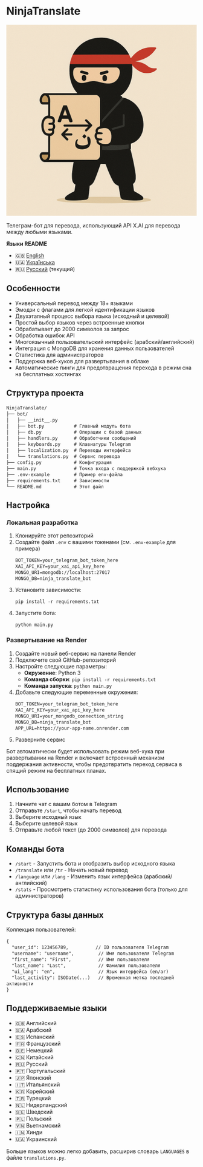 # NinjaTranslate

![NinjaTranslate Обложка](cover.png)

Телеграм-бот для перевода, использующий API X.AI для перевода между любыми языками.

**Языки README**
- 🇬🇧 [English](README.md)
- 🇺🇦 [Українська](README_uk.md)
- 🇷🇺 [Русский](README_ru.md) (текущий)

## Особенности

- Универсальный перевод между 18+ языками
- Эмодзи с флагами для легкой идентификации языков
- Двухэтапный процесс выбора языка (исходный и целевой)
- Простой выбор языков через встроенные кнопки
- Обрабатывает до 2000 символов за запрос
- Обработка ошибок API
- Многоязычный пользовательский интерфейс (арабский/английский)
- Интеграция с MongoDB для хранения данных пользователей
- Статистика для администраторов
- Поддержка веб-хуков для развертывания в облаке
- Автоматические пинги для предотвращения перехода в режим сна на бесплатных хостингах

## Структура проекта

```
NinjaTranslate/
├── bot/
│   ├── __init__.py
│   ├── bot.py           # Главный модуль бота
│   ├── db.py            # Операции с базой данных
│   ├── handlers.py      # Обработчики сообщений
│   ├── keyboards.py     # Клавиатуры Telegram
│   ├── localization.py  # Переводы интерфейса
│   └── translations.py  # Сервис перевода
├── config.py            # Конфигурация
├── main.py              # Точка входа с поддержкой вебхука
├── .env-example         # Пример env-файла
├── requirements.txt     # Зависимости
└── README.md            # Этот файл
```

## Настройка

### Локальная разработка

1. Клонируйте этот репозиторий
2. Создайте файл `.env` с вашими токенами (см. `.env-example` для примера)
   ```
   BOT_TOKEN=your_telegram_bot_token_here
   XAI_API_KEY=your_xai_api_key_here
   MONGO_URI=mongodb://localhost:27017
   MONGO_DB=ninja_translate_bot
   ```
3. Установите зависимости:
   ```
   pip install -r requirements.txt
   ```
4. Запустите бота:
   ```
   python main.py
   ```

### Развертывание на Render

1. Создайте новый веб-сервис на панели Render
2. Подключите свой GitHub-репозиторий
3. Настройте следующие параметры:
   - **Окружение**: Python 3
   - **Команда сборки**: `pip install -r requirements.txt`
   - **Команда запуска**: `python main.py`
4. Добавьте следующие переменные окружения:
   ```
   BOT_TOKEN=your_telegram_bot_token_here
   XAI_API_KEY=your_xai_api_key_here
   MONGO_URI=your_mongodb_connection_string
   MONGO_DB=ninja_translate_bot
   APP_URL=https://your-app-name.onrender.com
   ```
5. Разверните сервис

Бот автоматически будет использовать режим веб-хука при развертывании на Render и включает встроенный механизм поддержания активности, чтобы предотвратить переход сервиса в спящий режим на бесплатных планах.

## Использование

1. Начните чат с вашим ботом в Telegram
2. Отправьте `/start`, чтобы начать перевод
3. Выберите исходный язык
4. Выберите целевой язык
5. Отправьте любой текст (до 2000 символов) для перевода

## Команды бота

- `/start` - Запустить бота и отобразить выбор исходного языка
- `/translate` или `/tr` - Начать новый перевод
- `/language` или `/lang` - Изменить язык интерфейса (арабский/английский)
- `/stats` - Просмотреть статистику использования бота (только для администраторов)

## Структура базы данных

Коллекция пользователей:
```
{
  "user_id": 123456789,          // ID пользователя Telegram
  "username": "username",         // Имя пользователя Telegram
  "first_name": "First",          // Имя пользователя
  "last_name": "Last",            // Фамилия пользователя
  "ui_lang": "en",                // Язык интерфейса (en/ar)
  "last_activity": ISODate(...)   // Временная метка последней активности
}
```

## Поддерживаемые языки

- 🇬🇧 Английский
- 🇸🇦 Арабский
- 🇪🇸 Испанский
- 🇫🇷 Французский
- 🇩🇪 Немецкий
- 🇨🇳 Китайский
- 🇷🇺 Русский
- 🇵🇹 Португальский
- 🇯🇵 Японский
- 🇮🇹 Итальянский
- 🇰🇷 Корейский
- 🇹🇷 Турецкий
- 🇳🇱 Нидерландский
- 🇸🇪 Шведский
- 🇵🇱 Польский
- 🇻🇳 Вьетнамский
- 🇮🇳 Хинди
- 🇺🇦 Украинский

Больше языков можно легко добавить, расширив словарь `LANGUAGES` в файле `translations.py`. 